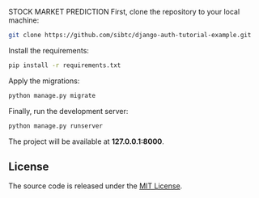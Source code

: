 STOCK MARKET PREDICTION
First, clone the repository to your local machine:

```bash
git clone https://github.com/sibtc/django-auth-tutorial-example.git
```

Install the requirements:

```bash
pip install -r requirements.txt
```

Apply the migrations:

```bash
python manage.py migrate
```

Finally, run the development server:

```bash
python manage.py runserver
```

The project will be available at **127.0.0.1:8000**.


## License

The source code is released under the [MIT License](https://github.com/sibtc/django-auth-tutorial-example/blob/master/LICENSE).
